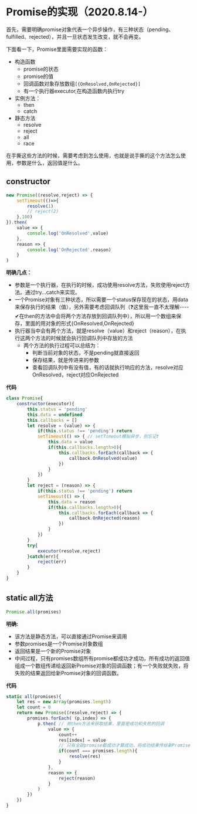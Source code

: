 # Promise的实现（2020.8.14-）

首先，需要明确promise对象代表一个异步操作，有三种状态（pending、fulfilled、rejected），并且一旦状态发生改变，就不会再变。

下面看一下，Promise里面需要实现的函数：

- 构造函数
  - promise的状态
  - promise的值
  - 回调函数对象存放数组`[{OnResolved,OnRejected}]`
  - 有一个执行器executor,在构造函数内执行try
- 实例方法：
  - then
  - catch
- 静态方法
  - resolve
  - reject
  - all
  - race

在手撕这些方法的时候，需要考虑到怎么使用，也就是说手撕的这个方法怎么使用，参数是什么，返回值是什么。

## constructor

```js
new Promise((resolve,reject) => {
    setTimeout(()=>{
        resolve(1)
        // reject(2)
    },100)
}).then(
    value => {
        console.log('OnResolved',value)
    },
    reason => {
        console.log('OnRejected',reason)
    }
)
```

**明确几点：**

- 参数是一个执行器，在执行的时候，成功使用resolve方法，失败使用reject方法。通过try...catch来实现。
- 一个Promise对象有三种状态，所以需要一个status保存现在的状态，用data来保存执行的结果（值），另外需要考虑回调队列（❓这里我一直不太理解----✔在then的方法中会将两个方法存放到回调队列中），所以用一个数组来保存，里面的用对象的形式{OnResolved,OnRejected}
- 执行器当中会有两个方法，就是resolve（value）和reject（reason），在执行这两个方法的时候就会执行回调队列中存放的方法
  - 两个方法的执行过程可以总结为：
    - 判断当前对象的状态，不是pending就直接返回
    - 保存结果，就是传进来的参数
    - 查看回调队列中有没有值，有的话就执行响应的方法，resolve对应OnResolved，reject对应OnRejected

**代码**

```js
class Promise{
    constructor(executor){
        this.status = 'pending'
        this.data = undefined
        this.callbacks = []
        let resolve = (value) => {
            if(this.status !== 'pending') return
            setTimeout(() => { // setTimeout模拟异步，别忘记❗
                this.data = value
                if(this.callbacks.length>0){
                    this.callbacks.forEach(callback => {
                        callback.OnResolved(value)
                    })
                }
            })
        }
        let reject = (reason) => {
            if(this.status !== 'pending') return
            setTimeout(() => {
                this.data = reason
                if(this.callbacks.length>0){
                    this.callbacks.forEach(callback => {
                        callback.OnRejected(reason)
                    })
                }
            })
        }
        try{
            executor(resolve,reject)
        }catch(err){
            reject(err)
        }
    }
}
```



## static all方法

```js
Promise.all(promises)
```

**明确:**

- 该方法是静态方法，可以直接通过Promise来调用
- 参数promises是一个Promise对象数组
- 返回结果是一个新的Promise对象
- 中间过程，只有promises数组所有promise都成功才成功，所有成功的返回值组成一个数组传递给返回新Promise对象的回调函数；有一个失败就失败，将失败的结果返回给新Promise对象的回调函数。

**代码**

```js
static all(promises){
    let res = new Array(promises.length)
    let count = 0
    return new Promise((resolve,reject) => {
        promises.forEach( (p,index) => {
            p.then( // 用then方法来获取结果，里面是成功和失败的回调
                value => {
                    count++
                    res[index] = value
                    // 只有全部promise都成功才算成功，将成功结果传给新Promise的成功回调
                    if(count === promises.length){
                        resolve(res)
                    }
                },
                reason => {
                    reject(reason)
                }
            )
        })
    })
}
```

